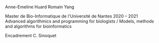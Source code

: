 Anne-Emeline Huard
Romain Yang

Master de Bio-Informatique de l'Université de Nantes 2020 – 2021
Advanced algorithmics and programming for biologists / Models, methods and algorithms for bioinformatics

Encadrement C. Sinoquet
